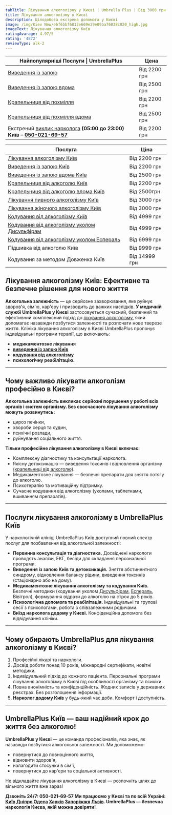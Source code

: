 ```yaml
---
tabTitle: Лікування алкоголізму у Києві | Umbrella Plus | Від 3000 грн
title: Лікування алкоголізму в Києві
description: Цілодобова екстрена допомога у Києві
image: /img/Kiev New/ebf6bbf6812e669e29e09ba76038c020_high.jpg
imageText: Лікування алкоголізму Київ
ratingAvarage: 4.97/5
rating: '4872'
reviewType: alk-2
---
```


| Найпопулярніші Послуги \| UmbrellaPlus                                                                                                                  | Цена         |
| ------------------------------------------------------------------------------------------------------------------------------------------------------- | ------------ |
| [Виведення із запою](https://umbrella-plus.com.ua/uk/kiev/vivod-iz-zapoia-kiev-ua/)                                                                     | Від 2200 грн |
| [Виведення із запою вдома](Vivod-iz-zapoia-na-domy-kiev-ua)                                                                                             | Від 2500 грн |
| [Крапельниця від похмілля](Kapelnica_ot_alkogola_kiev)                                                                                                  | Від 2200 грн |
| [Крапельниця від похмілля вдома](Kapelnica_ot_alkogola_na_dom_kiev)                                                                                     | Від 2500 грн |
| Екстрений [виклик нарколога](https://umbrella-plus.com.ua/uk/blog/narcolog-na-dom-kiev-ua/) **(05:00 до 23:00) Київ – [050-021-69-57](tel:0500216957)** | Від 2200 грн |

| Послуга                                                                                   | Ціна          |
| ----------------------------------------------------------------------------------------- | ------------- |
| [Лікування алкоголізму Київ](likyvania-alkogolizmy-kiev)                                  | Від 2200 грн  |
| [Виведення із запою Київ](Vivod-iz-zapoia-kiev-ua)                                        | Від 2200  грн |
| [Виведення із запою вдома Київ](Vivod-iz-zapoia-na-domy-kiev-ua)                          | Від 2500 грн  |
| [Крапельниця від алкоголю Київ](Kapelnica_ot_alkogola_kiev)                               | Від 2200  грн |
| [Крапельниця від алкоголю вдома Київ](Kapelnica_ot_alkogola_na_dom_kiev)                  | Від 2500грн   |
| [Лікування пивного алкоголізму Київ](likyvania-pivnogo-alkogolizma-kyiv)                  | Від 3000 грн  |
| [Лікування жіночого алкоголізму Київ](likyvania-jenskogo-alkogolizma-kiev)                | Від 3000 грн  |
| [Кодування від алкоголізму Київ](kodirovka-ot-alkogolia-kiev-ua)                          | Від 4999 грн  |
| [Кодування від алкоголізму уколом Дисульфірам](kodirovka-ot-alkogolia-disulfiram-kiev-ua) | Від 4999 грн  |
| [Кодування від алкоголізму уколом Еспераль](kodirovka-ot-alkogolizma-espiarl-kiev-ua)     | Від 6999 грн  |
| Підшивка від алкоголю Київ                                                                | Від 9999 грн  |
| Кодування за методом Довженка Київ                                                        | Від 14999 грн |

## Лікування алкоголізму Київ: Ефективне та безпечне рішення для нового життя

**Алкогольна залежність** — це серйозне захворювання, яке руйнує здоров'я, сім'ю, кар'єру і призводить до важких наслідків. **У медичній службі UmbrellaPlus у Києві** застосовується сучасний, безпечний та ефективний комплексний підхід до [лікування алкоголізму](https://umbrella-plus.com.ua/uk/kiev/likyvania-alkogolizmy-kiev/), який допомагає назавжди позбутися залежності та розпочати нове тверезе життя.
Клініка лікування алкоголізму в Києві UmbrellaPlus пропонує індивідуальні програми терапії, що включають:

* **медикаментозне лікування**
* **[виведення із запою Київ](https://umbrella-plus.com.ua/uk/kiev/vivod-iz-zapoia-kiev-ua/)**
* **[кодування від алкоголізму](https://umbrella-plus.com.ua/uk/kiev/kodirovka-ot-alkogolia-kiev-ua/)**
* **психологічну реабілітацію.**

***

## Чому важливо лікувати алкоголізм професійно в Києві?

**Алкогольна залежність викликає серйозні порушення у роботі всіх органів і систем організму. Без своєчасного лікування алкоголізму можуть розвинутись:**

* цироз печінки,
* хвороби серця та судин,
* психічні розлади,
* руйнування соціального життя.

**Тільки професійне лікування алкоголізму в Києві включає:**

* Комплексну діагностику та консультації нарколога.
* Якісну детоксикацію — виведення токсинів і відновлення організму [(крапельниці від алкоголю)](https://umbrella-plus.com.ua/uk/kiev/kapelnica_ot_alkogola_kiev/).
* Медикаментозне лікування — безпечні препарати для зняття потягу до алкоголю.
* Психотерапію та мотиваційну підтримку.
* Сучасне кодування від алкоголізму (уколами, таблетками, вшиванням препаратів).

***

## Послуги лікування алкоголізму в UmbrellaPlus Київ

У наркологічній клініці UmbrellaPlus Київ доступний повний спектр послуг для позбавлення від алкогольної залежності:

* **Первинна консультація та діагностика.**
  Досвідчені наркологи проводять аналізи, ЕКГ, бесіди для складання персональної програми.
* **Виведення із запою Київ та детоксикація.**
  Зняття абстинентного синдрому, відновлення балансу рідини, виведення токсинів (стаціонарно або на дому).
* **Медикаментозне лікування алкоголізму та кодування Київ.**
  Безпечні методики (кодування уколом [Дисульфірам](https://umbrella-plus.com.ua/uk/kiev/kodirovka-ot-alkogolia-disulfiram-kiev-ua/), [Еспераль](https://umbrella-plus.com.ua/uk/kiev/kodirovka-ot-alkogolizma-espiarl-kiev-ua/), Вівітрол), формування відрази до алкоголю на строк до 5 років.
* **Психологічна допомога та реабілітація.**
  Індивідуальні та групові сесії з психологами, робота з співзалежними родичами.
* **Виїзд нарколога додому у Києві.**
  Конфіденційна допомога без відвідування клініки.

***

## Чому обирають UmbrellaPlus для лікування алкоголізму в Києві?

1. Професійні лікарі та наркологи.
2. Досвід роботи понад 10 років, міжнародні сертифікати, новітні методики.
3. Індивідуальний підхід до кожного пацієнта. Персональні програми лікування алкоголізму в Києві під особливості організму та психіки.
4. Повна анонімність та конфіденційність. Жодних записів у державних реєстрах. Без розголошення інформації.
5. **Нарколог додому Київ** у будь-який час доби. Комфорт і доступність.

***

## UmbrellaPlus Київ — ваш надійний крок до життя без алкоголю!

**UmbrellaPlus у Києві** — це команда професіоналів, яка знає, як назавжди позбутися алкогольної залежності.
Ми допоможемо:

* повернутися до повноцінного життя,
* відновити здоров'я,
* налагодити стосунки в сім'ї,
* повернутися до кар'єри та соціальної активності.

Не відкладайте лікування алкоголізму в Києві — розпочніть шлях до вільного життя вже зараз!

**Дзвоніть 24/7: 050-021-69-57
Ми працюємо у Києві та по всій Україні: [Київ](https://umbrella-plus.com.ua/uk/kiev/) [Дніпро](https://umbrella-plus.com.ua/uk/dnepr/) [Одеса](https://umbrella-plus.com.ua/uk/lechenie-alc/) [Харків](https://umbrella-plus.com.ua/uk/kharkiv/) [Запоріжжя](https://umbrella-plus.com.ua/uk/zaporozie/) [Львів](https://umbrella-plus.com.ua/uk/lviv/).
UmbrellaPlus — безпечна наркологія Києва, якій можна довіряти!**
